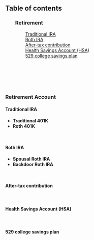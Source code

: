 
## Table of contents

### &nbsp;&nbsp;&nbsp;&nbsp;&nbsp;&nbsp;&nbsp;&nbsp;Retirement
&nbsp;&nbsp;&nbsp;&nbsp;&nbsp;&nbsp;&nbsp;&nbsp;&nbsp;&nbsp;&nbsp;&nbsp;&nbsp;&nbsp;&nbsp;&nbsp;[Traditional IRA](#traditional-ira)  
&nbsp;&nbsp;&nbsp;&nbsp;&nbsp;&nbsp;&nbsp;&nbsp;&nbsp;&nbsp;&nbsp;&nbsp;&nbsp;&nbsp;&nbsp;&nbsp;[Roth IRA](#roth-ira)  
&nbsp;&nbsp;&nbsp;&nbsp;&nbsp;&nbsp;&nbsp;&nbsp;&nbsp;&nbsp;&nbsp;&nbsp;&nbsp;&nbsp;&nbsp;&nbsp;[After-tax contribution](#after-tax-contribution)  
&nbsp;&nbsp;&nbsp;&nbsp;&nbsp;&nbsp;&nbsp;&nbsp;&nbsp;&nbsp;&nbsp;&nbsp;&nbsp;&nbsp;&nbsp;&nbsp;[Health Savings Account (HSA)](#health-savings-account-hsa)  
&nbsp;&nbsp;&nbsp;&nbsp;&nbsp;&nbsp;&nbsp;&nbsp;&nbsp;&nbsp;&nbsp;&nbsp;&nbsp;&nbsp;&nbsp;&nbsp;[529 college savings plan](#529-college-savings-plan)  


&nbsp;&nbsp;&nbsp;&nbsp;&nbsp;&nbsp;&nbsp;&nbsp;&nbsp;
---
&nbsp;&nbsp;&nbsp;&nbsp;&nbsp;&nbsp;&nbsp;&nbsp;&nbsp;


### Retirement Account

#### Traditional IRA
- **Traditional 401K**
- **Roth 401K**

&nbsp;&nbsp;&nbsp;&nbsp;&nbsp;&nbsp;&nbsp;&nbsp;&nbsp;

#### Roth IRA
- **Spousal Roth IRA**
- **Backdoor Roth IRA**

&nbsp;&nbsp;&nbsp;&nbsp;&nbsp;&nbsp;&nbsp;&nbsp;&nbsp;

#### After-tax contribution

&nbsp;&nbsp;&nbsp;&nbsp;&nbsp;&nbsp;&nbsp;&nbsp;&nbsp;

#### Health Savings Account (HSA)

&nbsp;&nbsp;&nbsp;&nbsp;&nbsp;&nbsp;&nbsp;&nbsp;&nbsp;

#### 529 college savings plan
